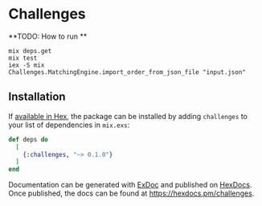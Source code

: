 # Challenges

**TODO: How to run **
```
mix deps.get 
mix test
iex -S mix  
Challenges.MatchingEngine.import_order_from_json_file "input.json"
```


## Installation

If [available in Hex](https://hex.pm/docs/publish), the package can be installed
by adding `challenges` to your list of dependencies in `mix.exs`:

```elixir
def deps do
  [
    {:challenges, "~> 0.1.0"}
  ]
end
```

Documentation can be generated with [ExDoc](https://github.com/elixir-lang/ex_doc)
and published on [HexDocs](https://hexdocs.pm). Once published, the docs can
be found at <https://hexdocs.pm/challenges>.

